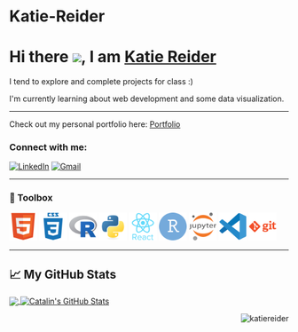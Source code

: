 # Katie-Reider
# Hi there <img src="https://raw.githubusercontent.com/MartinHeinz/MartinHeinz/master/wave.gif" width="30px">, I am <a href="https://www.linkedin.com/in/katiereider/" target="_blank">Katie Reider</a>

I tend to explore and complete projects for class :)

I'm currently learning about web development and some data visualization.

--- 

Check out my personal portfolio here: <a href="https://katiereiderportfolio.netlify.app/" target="_blank"> Portfolio </a>

<h3 align="left">Connect with me:</h3>
<div align="left">
  <a href="https://www.linkedin.com/in/katiereider/"><img alt="LinkedIn" src="https://img.shields.io/badge/linkedin-%230077B5.svg?style=for-the-badge&logo=linkedin&logoColor=white"/></a>
  <a href="mailto:ktreider5@gmail.com"><img alt="Gmail" src="https://img.shields.io/badge/Gmail-D14836?style=for-the-badge&logo=gmail&logoColor=white"/></a>
</div>

---

### 🧰 Toolbox

<img src="https://github.com/devicons/devicon/blob/master/icons/html5/html5-original.svg" alt="HTML" width="50" height="50"/> <img src="https://github.com/devicons/devicon/blob/master/icons/css3/css3-plain-wordmark.svg" alt="CSS" width="50" height="50"/>  <img 
src="https://github.com/devicons/devicon/blob/master/icons/r/r-original.svg" alt="CSS" width="50" height="50"/>  <img 
src="https://github.com/devicons/devicon/blob/master/icons/python/python-original.svg" alt="CSS" width="50" height="50"/>  <img 
src="https://github.com/devicons/devicon/blob/master/icons/react/react-original-wordmark.svg" alt="CSS" width="50" height="50"/>  <img
src="https://github.com/devicons/devicon/blob/master/icons/rstudio/rstudio-original.svg" alt="CSS" width="50" height="50"/>  <img 
src="https://github.com/devicons/devicon/blob/master/icons/jupyter/jupyter-original-wordmark.svg" alt="CSS" width="50" height="50"/>  <img
src="https://github.com/devicons/devicon/blob/master/icons/vscode/vscode-original.svg" alt="CSS" width="50" height="50"/>  <img
src="https://github.com/devicons/devicon/blob/master/icons/git/git-plain-wordmark.svg" alt="Git" width="50" height="50"/>  

---

## &#x1f4c8; My GitHub Stats

<a href="https://github.com/ktreider/KatieReider">
  <img align="center" src="https://github-readme-stats.vercel.app/api/top-langs/?username=ktreider&hide=java,html&title_color=ffffff&text_color=c9cacc&icon_color=2bbc8a&bg_color=1d1f21" />
</a>
<a href="https://github.com/ktreider/KatieReider">
  <img align="center" src="https://github-readme-stats.vercel.app/api?username=ktreider&show_icons=true&line_height=27&count_private=true&title_color=ffffff&text_color=c9cacc&icon_color=2bbc8a&bg_color=1d1f21" alt="Catalin's GitHub Stats" />
</a>

<img style="float: right;" src="https://komarev.com/ghpvc/?username=ktreider&style=flat-square" alt="katiereider" /><br>
